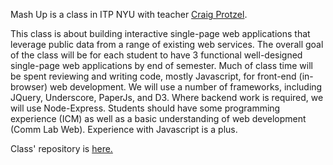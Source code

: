 <p>Mash Up is a class in ITP NYU with teacher <a href="https://github.com/craigprotzel">Craig Protzel</a>.</p>
<p>This class is about building interactive single-page web applications that leverage public data from a range of existing web services. The overall goal of the class will be for each student to have 3 functional well-designed single-page web applications by end of semester. Much of class time will be spent reviewing and writing code, mostly Javascript, for front-end (in-browser) web development. We will use a number of frameworks, including JQuery, Underscore, PaperJs, and D3. Where backend work is required, we will use Node-Express. Students should have some programming experience (ICM) as well as a basic understanding of web development (Comm Lab Web). Experience with Javascript is a plus.</p>
<p>Class' repository is <a href="https://github.com/craigprotzel/Mashups">here.</a></p>
